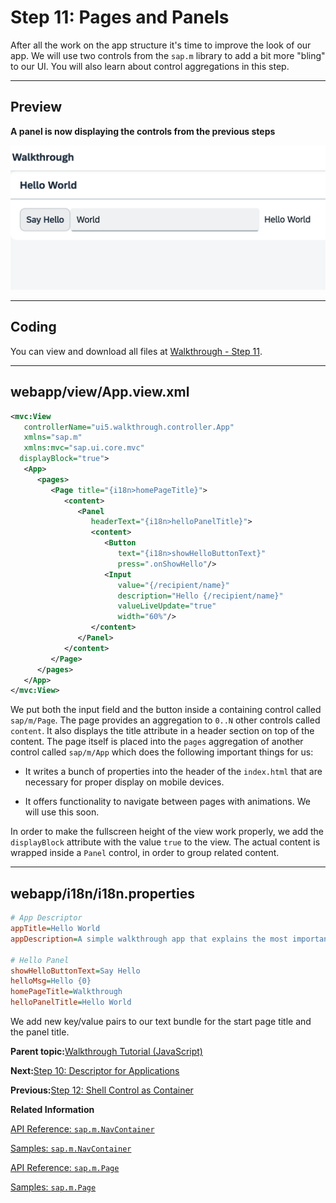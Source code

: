 <!-- loio3b9d9f84930d43df90ad0789d99bd4a3 -->

# Step 11: Pages and Panels

After all the work on the app structure it's time to improve the look of our app. We will use two controls from the `sap.m` library to add a bit more "bling" to our UI. You will also learn about control aggregations in this step.

***

## Preview

  
  
**A panel is now displaying the controls from the previous steps**

![The graphic has an explanatory text.](images/loio97feb5417c89462ead5b4259f3ecfd47_LowRes.png "A panel is now displaying the controls from the previous steps")

***

<a name="loio3b9d9f84930d43df90ad0789d99bd4a3__section_dkx_kp2_syb"/>

## Coding

You can view and download all files at [Walkthrough - Step 11](https://ui5.sap.com/#/entity/sap.m.tutorial.walkthrough/sample/sap.m.tutorial.walkthrough.11).

***

<a name="loio3b9d9f84930d43df90ad0789d99bd4a3__section_ekx_kp2_syb"/>

## webapp/view/App.view.xml

```xml
<mvc:View
   controllerName="ui5.walkthrough.controller.App"
   xmlns="sap.m"
   xmlns:mvc="sap.ui.core.mvc"
  displayBlock="true">
   <App>
      <pages>
         <Page title="{i18n>homePageTitle}">
            <content>
               <Panel
                  headerText="{i18n>helloPanelTitle}">
                  <content>
                     <Button
                        text="{i18n>showHelloButtonText}"
                        press=".onShowHello"/>
                     <Input
                        value="{/recipient/name}"
                        description="Hello {/recipient/name}"
                        valueLiveUpdate="true"
                        width="60%"/>
                  </content>
               </Panel>
            </content>
         </Page>
      </pages>
   </App>
</mvc:View>
```

We put both the input field and the button inside a containing control called `sap/m/Page`. The page provides an aggregation to `0..N` other controls called `content`. It also displays the title attribute in a header section on top of the content. The page itself is placed into the `pages` aggregation of another control called `sap/m/App` which does the following important things for us:

-   It writes a bunch of properties into the header of the `index.html` that are necessary for proper display on mobile devices.

-   It offers functionality to navigate between pages with animations. We will use this soon.


In order to make the fullscreen height of the view work properly, we add the `displayBlock` attribute with the value `true` to the view. The actual content is wrapped inside a `Panel` control, in order to group related content.

***

## webapp/i18n/i18n.properties

```ini
# App Descriptor
appTitle=Hello World
appDescription=A simple walkthrough app that explains the most important concepts of OpenUI5

# Hello Panel
showHelloButtonText=Say Hello
helloMsg=Hello {0}
homePageTitle=Walkthrough
helloPanelTitle=Hello World
```

We add new key/value pairs to our text bundle for the start page title and the panel title.

**Parent topic:**[Walkthrough Tutorial \(JavaScript\)](walkthrough-tutorial-javascript-3da5f4b.md "In this tutorial we will introduce you to all major development paradigms of OpenUI5.")

**Next:**[Step 10: Descriptor for Applications](step-10-descriptor-for-applications-8f93bf2.md "All application-specific configuration settings will now further be put in a separate descriptor file called manifest.json. This clearly separates the application coding from the configuration settings and makes our app even more flexible. For example, all SAP Fiori applications are realized as components and come with a descriptor file in order to be hosted in the SAP Fiori launchpad.")

**Previous:**[Step 12: Shell Control as Container](step-12-shell-control-as-container-4df1d91.md "Now we use a shell control as container for our app and use it as our new root element. The shell takes care of visual adaptation of the application to the device's screen size by introducing a so-called letterbox on desktop screens.")

**Related Information**  


[API Reference: `sap.m.NavContainer`](https://ui5.sap.com/#/api/sap.m.NavContainer)

[Samples: `sap.m.NavContainer` ](https://ui5.sap.com/#/entity/sap.m.NavContainer)

[API Reference: `sap.m.Page`](https://ui5.sap.com/#/api/sap.m.Page)

[Samples: `sap.m.Page` ](https://ui5.sap.com/#/entity/sap.m.Page)

